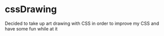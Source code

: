 # cssDrawing
Decided to take up art drawing with CSS in order to improve my CSS and have some fun while at it
